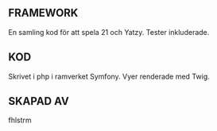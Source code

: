 FRAMEWORK
---------------
En samling kod för att spela 21 och Yatzy.
Tester inkluderade.

KOD
--------------
Skrivet i php i ramverket Symfony.
Vyer renderade med Twig.

SKAPAD AV
--------------
fhlstrm
